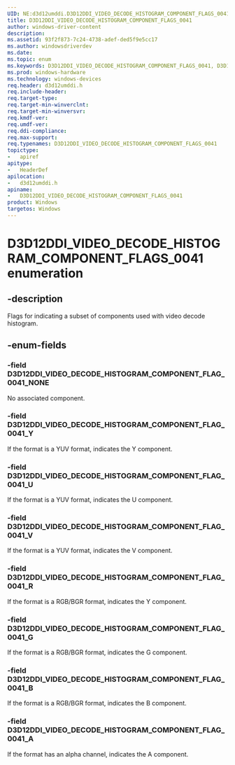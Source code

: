 ```yaml
---
UID: NE:d3d12umddi.D3D12DDI_VIDEO_DECODE_HISTOGRAM_COMPONENT_FLAGS_0041
title: D3D12DDI_VIDEO_DECODE_HISTOGRAM_COMPONENT_FLAGS_0041
author: windows-driver-content
description:
ms.assetid: 93f2f873-7c24-4738-adef-ded5f9e5cc17
ms.author: windowsdriverdev
ms.date:
ms.topic: enum
ms.keywords: D3D12DDI_VIDEO_DECODE_HISTOGRAM_COMPONENT_FLAGS_0041, D3D12DDI_VIDEO_DECODE_HISTOGRAM_COMPONENT_FLAGS_0041,
ms.prod: windows-hardware
ms.technology: windows-devices
req.header: d3d12umddi.h
req.include-header:
req.target-type:
req.target-min-winverclnt:
req.target-min-winversvr:
req.kmdf-ver:
req.umdf-ver:
req.ddi-compliance:
req.max-support:
req.typenames: D3D12DDI_VIDEO_DECODE_HISTOGRAM_COMPONENT_FLAGS_0041
topictype:
-	apiref
apitype:
-	HeaderDef
apilocation:
-	d3d12umddi.h
apiname:
-	D3D12DDI_VIDEO_DECODE_HISTOGRAM_COMPONENT_FLAGS_0041
product: Windows
targetos: Windows
---
```


# D3D12DDI_VIDEO_DECODE_HISTOGRAM_COMPONENT_FLAGS_0041 enumeration

## -description

Flags for indicating a subset of components used with video decode histogram.

## -enum-fields

### -field D3D12DDI_VIDEO_DECODE_HISTOGRAM_COMPONENT_FLAG_0041_NONE

No associated component.

### -field D3D12DDI_VIDEO_DECODE_HISTOGRAM_COMPONENT_FLAG_0041_Y

If the format is a YUV format, indicates the Y component.

### -field D3D12DDI_VIDEO_DECODE_HISTOGRAM_COMPONENT_FLAG_0041_U

If the format is a YUV format, indicates the U component.

### -field D3D12DDI_VIDEO_DECODE_HISTOGRAM_COMPONENT_FLAG_0041_V

If the format is a YUV format, indicates the V component.

### -field D3D12DDI_VIDEO_DECODE_HISTOGRAM_COMPONENT_FLAG_0041_R

If the format is a RGB/BGR format, indicates the Y component.

### -field D3D12DDI_VIDEO_DECODE_HISTOGRAM_COMPONENT_FLAG_0041_G

If the format is a RGB/BGR format, indicates the G component.

### -field D3D12DDI_VIDEO_DECODE_HISTOGRAM_COMPONENT_FLAG_0041_B

If the format is a RGB/BGR format, indicates the B component.

### -field D3D12DDI_VIDEO_DECODE_HISTOGRAM_COMPONENT_FLAG_0041_A

If the format has an alpha channel, indicates the A component.

